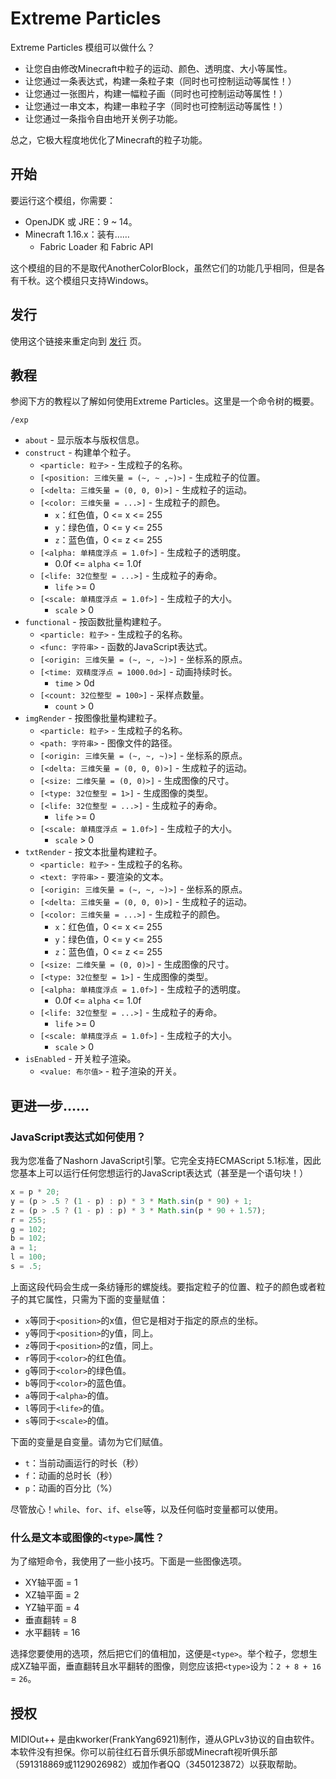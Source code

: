 # Extreme Particles
Extreme Particles 模组可以做什么？
+ 让您自由修改Minecraft中粒子的运动、颜色、透明度、大小等属性。
+ 让您通过一条表达式，构建一条粒子束（同时也可控制运动等属性！）
+ 让您通过一张图片，构建一幅粒子画（同时也可控制运动等属性！）
+ 让您通过一串文本，构建一串粒子字（同时也可控制运动等属性！）
+ 让您通过一条指令自由地开关例子功能。

总之，它极大程度地优化了Minecraft的粒子功能。

## 开始
要运行这个模组，你需要：
+ OpenJDK 或 JRE：9 ~ 14。
+ Minecraft 1.16.x：装有……
  + Fabric Loader 和 Fabric API

这个模组的目的不是取代AnotherColorBlock，虽然它们的功能几乎相同，但是各有千秋。这个模组只支持Windows。

## 发行
使用这个链接来重定向到 [发行](https://github.com/FrankYang6921/extreme-particles/releases) 页。

## 教程
参阅下方的教程以了解如何使用Extreme Particles。这里是一个命令树的概要。

`/exp`
+ `about` - 显示版本与版权信息。
+ `construct` - 构建单个粒子。
    + `<particle: 粒子>` - 生成粒子的名称。
    + `[<position: 三维矢量 = (~, ~ ,~)>]` - 生成粒子的位置。
    + `[<delta: 三维矢量 = (0, 0, 0)>]` - 生成粒子的运动。
    + `[<color: 三维矢量 = ...>]` - 生成粒子的颜色。
        + `x`：红色值，0 <= x <= 255
        + `y`：绿色值，0 <= y <= 255
        + `z`：蓝色值，0 <= z <= 255
    + `[<alpha: 单精度浮点 = 1.0f>]` - 生成粒子的透明度。
        + 0.0f <= `alpha` <= 1.0f
    + `[<life: 32位整型 = ...>]` - 生成粒子的寿命。
        + `life` >= 0
    + `[<scale: 单精度浮点 = 1.0f>]` - 生成粒子的大小。
        + `scale` > 0
+ `functional` - 按函数批量构建粒子。
    + `<particle: 粒子>` - 生成粒子的名称。
    + `<func: 字符串>` - 函数的JavaScript表达式。
    + `[<origin: 三维矢量 = (~, ~, ~)>]` - 坐标系的原点。
    + `[<time: 双精度浮点 = 1000.0d>]` - 动画持续时长。
        + `time` > 0d
    + `[<count: 32位整型 = 100>]` - 采样点数量。
        + `count` > 0
+ `imgRender` - 按图像批量构建粒子。
    + `<particle: 粒子>` - 生成粒子的名称。
    + `<path: 字符串>` - 图像文件的路径。
    + `[<origin: 三维矢量 = (~, ~, ~)>]` - 坐标系的原点。
    + `[<delta: 三维矢量 = (0, 0, 0)>]` - 生成粒子的运动。
    + `[<size: 二维矢量 = (0, 0)>]` - 生成图像的尺寸。
    + `[<type: 32位整型 = 1>]` - 生成图像的类型。
    + `[<life: 32位整型 = ...>]` - 生成粒子的寿命。
        + `life` >= 0
    + `[<scale: 单精度浮点 = 1.0f>]` - 生成粒子的大小。
        + `scale` > 0
+ `txtRender` - 按文本批量构建粒子。
    + `<particle: 粒子>` - 生成粒子的名称。
    + `<text: 字符串>` - 要渲染的文本。
    + `[<origin: 三维矢量 = (~, ~, ~)>]` - 坐标系的原点。
    + `[<delta: 三维矢量 = (0, 0, 0)>]` - 生成粒子的运动。
    + `[<color: 三维矢量 = ...>]` - 生成粒子的颜色。
        + `x`：红色值，0 <= x <= 255
        + `y`：绿色值，0 <= y <= 255
        + `z`：蓝色值，0 <= z <= 255
    + `[<size: 二维矢量 = (0, 0)>]` - 生成图像的尺寸。
    + `[<type: 32位整型 = 1>]` - 生成图像的类型。
    + `[<alpha: 单精度浮点 = 1.0f>]` - 生成粒子的透明度。
        + 0.0f <= `alpha` <= 1.0f
    + `[<life: 32位整型 = ...>]` - 生成粒子的寿命。
        + `life` >= 0
    + `[<scale: 单精度浮点 = 1.0f>]` - 生成粒子的大小。
        + `scale` > 0
+ `isEnabled` - 开关粒子渲染。
    + `<value: 布尔值>` - 粒子渲染的开关。

## 更进一步……
### JavaScript表达式如何使用？
我为您准备了Nashorn JavaScript引擎。它完全支持ECMAScript 5.1标准，因此您基本上可以运行任何您想运行的JavaScript表达式（甚至是一个语句块！）
```javascript
x = p * 20;
y = (p > .5 ? (1 - p) : p) * 3 * Math.sin(p * 90) + 1;
z = (p > .5 ? (1 - p) : p) * 3 * Math.sin(p * 90 + 1.57);
r = 255;
g = 102;
b = 102;
a = 1;
l = 100;
s = .5;
```
上面这段代码会生成一条纺锤形的螺旋线。要指定粒子的位置、粒子的颜色或者粒子的其它属性，只需为下面的变量赋值：
+ `x`等同于`<position>`的x值，但它是相对于指定的原点的坐标。
+ `y`等同于`<position>`的y值，同上。
+ `z`等同于`<position>`的z值，同上。
+ `r`等同于`<color>`的红色值。
+ `g`等同于`<color>`的绿色值。
+ `b`等同于`<color>`的蓝色值。
+ `a`等同于`<alpha>`的值。
+ `l`等同于`<life>`的值。
+ `s`等同于`<scale>`的值。

下面的变量是自变量。请勿为它们赋值。
+ `t`：当前动画运行的时长（秒）
+ `f`：动画的总时长（秒）
+ `p`：动画的百分比（%）

尽管放心！`while`、`for`、`if`、`else`等，以及任何临时变量都可以使用。

### 什么是文本或图像的`<type>`属性？
为了缩短命令，我使用了一些小技巧。下面是一些图像选项。
+ XY轴平面 = 1
+ XZ轴平面 = 2
+ YZ轴平面 = 4
+ 垂直翻转 = 8
+ 水平翻转 = 16

选择您要使用的选项，然后把它们的值相加，这便是`<type>`。举个粒子，您想生成XZ轴平面，垂直翻转且水平翻转的图像，则您应该把`<type>`设为：`2 + 8 + 16` = `26`。

## 授权
MIDIOut++ 是由kworker(FrankYang6921)制作，遵从GPLv3协议的自由软件。本软件没有担保。你可以前往红石音乐俱乐部或Minecraft视听俱乐部（591318869或1129026982）或加作者QQ（3450123872）以获取帮助。
